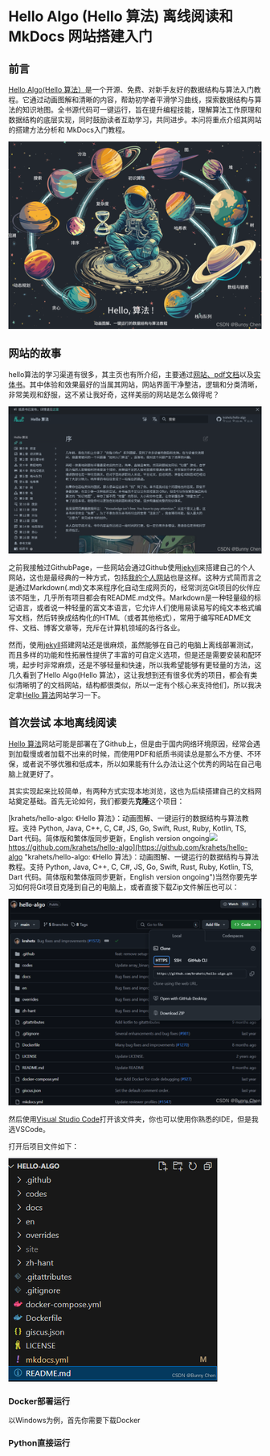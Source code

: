 # Hello Algo (Hello 算法) 离线阅读和 MkDocs 网站搭建入门

## 前言

[Hello Algo(Hello 算法）](https://www.hello-algo.com "Hello Algo(Hello 算法）")是一个开源、免费、对新手友好的数据结构与算法入门教程。它通过动画图解和清晰的内容，帮助初学者平滑学习曲线，探索数据结构与算法的知识地图。全书源代码可一键运行，旨在提升编程技能，理解算法工作原理和数据结构的底层实现，同时鼓励读者互助学习，共同进步。本问将重点介绍其网站的搭建方法分析和 MkDocs入门教程。

![图片来自Hello 算法](image/start/1734594788244.png "图片来自Hello 算法")

## 网站的故事

hello算法的学习渠道有很多，其主页也有所介绍，主要通过[网站、](https://www.hello-algo.com/chapter_hello_algo/ "网站、")[pdf文档](https://github.com/krahets/hello-algo/releases "pdf文档")以及[实体书](https://www.hello-algo.com/chapter_paperbook/ "实体书")。其中体验和效果最好的当属其网站，网站界面干净整洁，逻辑和分类清晰，非常美观和舒服，这不紧让我好奇，这样美丽的网站是怎么做得呢？

![图片来自Hello 算法](image/start//image.png "图片来自Hello 算法")

之前我接触过GithubPage，一些网站会通过Github使用[jekyll](https://jekyllrb.com/ "jekyll")来搭建自己的个人网站，这也是最经典的一种方式，包括[我的个人网站](https://bunnychen.top/about "我的个人网站")也是这样。这种方式简而言之是通过Markdown(.md)文本来程序化自动生成网页的，经常浏览Git项目的伙伴应该不陌生，几乎所有项目都会有README.md文件。Markdown是一种轻量级的标记语言，或者说一种轻量的富文本语言，它允许人们使用易读易写的纯文本格式编写文档，然后转换成结构化的HTML（或者其他格式），常用于编写README文件、文档、博客文章等，充斥在计算机领域的各行各业。

然而，使用[jekyll](https://jekyllrb.com/ "jekyll")搭建网站还是很麻烦，虽然能够在自己的电脑上离线部署测试，而且多样的功能和性拓展性提供了丰富的可自定义选项，但是还是需要安装和配环境，起步时非常麻烦，还是不够轻量和快速，所以我希望能够有更轻量的方法，这几久看到了Hello Algo(Hello 算法），这让我想到还有很多优秀的项目，都会有类似清晰明了的文档网站，结构都很类似，所以一定有个核心来支持他们，所以我决定拿[Hello 算法](https://www.hello-algo.com/chapter_hello_algo/ "Hello 算法")网站学习一下。

## 首次尝试 本地离线阅读

[Hello 算法](https://www.hello-algo.com/ "Hello 算法")网站可能是部署在了Github上，但是由于国内网络环境原因，经常会遇到加载慢或者加载不出来的时候，而使用PDF和纸质书阅读总是那么不方便、不环保，或者说不够优雅和低成本，所以如果能有什么办法让这个优秀的网站在自己电脑上就更好了。

其实实现起来比较简单，有两种方式实现本地浏览，这也为后续搭建自己的文档网站奠定基础。首先无论如何，我们都要先**克隆**这个项目：

[krahets/hello-algo: 《Hello 算法》：动画图解、一键运行的数据结构与算法教程。支持 Python, Java, C++, C, C#, JS, Go, Swift, Rust, Ruby, Kotlin, TS, Dart 代码。简体版和繁体版同步更新，English version ongoing![](https://csdnimg.cn/release/blog_editor_html/release2.3.7/ckeditor/plugins/CsdnLink/icons/icon-default.png?t=O83A)https://github.com/krahets/hello-algo](https://github.com/krahets/hello-algo "krahets/hello-algo: 《Hello 算法》：动画图解、一键运行的数据结构与算法教程。支持 Python, Java, C++, C, C#, JS, Go, Swift, Rust, Ruby, Kotlin, TS, Dart 代码。简体版和繁体版同步更新，English version ongoing")当然你要先学习如何将Git项目克隆到自己的电脑上，或者直接下载Zip文件解压也可以：

![1734595036711](image/start/1734595036711.png)

然后使用[Visual Studio Code](https://code.visualstudio.com/ "Visual Studio Code")打开该文件夹，你也可以使用你熟悉的IDE，但是我选VSCode。

打开后项目文件如下：

![1734595059513](image/start/1734595059513.png)

### Docker部署运行

以Windows为例，首先你需要下载Docker

### Python直接运行
